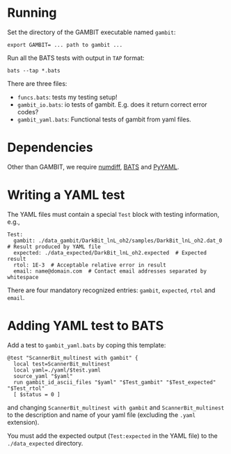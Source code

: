 # Running

Set the directory of the GAMBIT executable named `gambit`:

    export GAMBIT= ... path to gambit ...

Run all the BATS tests with output in `TAP` format:

    bats --tap *.bats
    
There are three files:
    
- `funcs.bats`: tests my testing setup!
- `gambit_io.bats`: io tests of gambit. E.g. does it return correct error codes?
- `gambit_yaml.bats`: Functional tests of gambit from yaml files.

# Dependencies

Other than GAMBIT, we require [numdiff](https://github.com/tjhei/numdiff), [BATS](https://github.com/sstephenson/bats) and
[PyYAML](https://pypi.python.org/pypi/PyYAML).

# Writing a YAML test

The YAML files must contain a special `Test` block with testing information, e.g.,

    Test:
      gambit: ./data_gambit/DarkBit_lnL_oh2/samples/DarkBit_lnL_oh2.dat_0  # Result produced by YAML file
      expected: ./data_expected/DarkBit_lnL_oh2.expected  # Expected result
      rtol: 1E-3  # Acceptable relative error in result
      email: name@domain.com  # Contact email addresses separated by whitespace
    
There are four mandatory recognized entries: `gambit`, `expected`, `rtol` and `email`.
    
# Adding YAML test to BATS

Add a test to `gambit_yaml.bats` by coping this template:

    @test "ScannerBit_multinest with gambit" {
      local test=ScannerBit_multinest
      local yaml=./yaml/$test.yaml
      source_yaml "$yaml"
      run gambit_id_ascii_files "$yaml" "$Test_gambit" "$Test_expected" "$Test_rtol"
      [ $status = 0 ]
    
and changing `ScannerBit_multinest with gambit` and `ScannerBit_multinest` to the description and
name of your yaml file (excluding the `.yaml` extension).

You must add the expected output (`Test:expected` in the YAML file) to the `./data_expected` directory.

